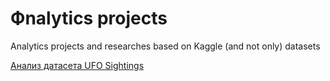 # Фnalytics projects
Analytics projects and researches based on Kaggle (and not only) datasets

[Анализ датасета UFO Sightings](https://github.com/viveber/analytics_projects/blob/master/UFO_Sightings.ipynb)
